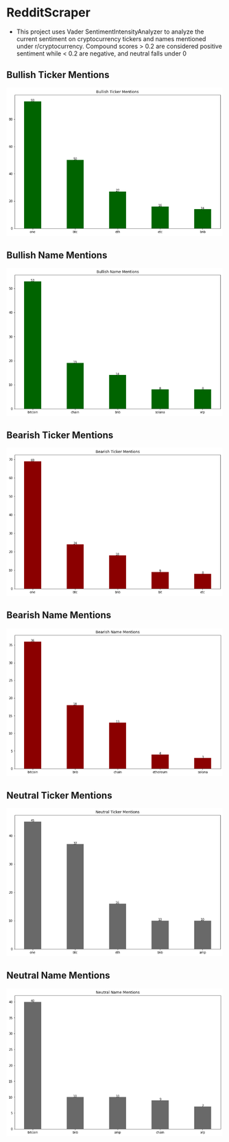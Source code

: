 # RedditScraper

- This project uses Vader SentimentIntensityAnalyzer to analyze the current sentiment on cryptocurrency tickers
  and names mentioned under r/cryptocurrency. Compound scores > 0.2 are considered positive sentiment while < 0.2
  are negative, and neutral falls under 0

## Bullish Ticker Mentions

![](Project/screenshots/bull_ticker.jpg)

## Bullish Name Mentions

![](Project/screenshots/bull_name.jpg)

## Bearish Ticker Mentions

![](Project/screenshots/bear_ticker.jpg)

## Bearish Name Mentions

![](Project/screenshots/bear_name.jpg)

## Neutral Ticker Mentions

![](Project/screenshots/neu_ticker.jpg)

## Neutral Name Mentions

![](Project/screenshots/neu_name.jpg)
